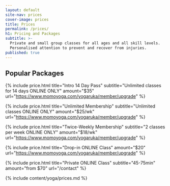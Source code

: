 ```yaml
---
layout: default
site-nav: prices
cover-image: prices
title: Prices
permalink: /prices/
h1: Pricing and Packages
subtitle: >-
  Private and small group classes for all ages and all skill levels.
  Personalised attention to prevent and recover from injuries.
published: true
---
```


<section class="container container--sm m-top--md">
  <h2>Popular Packages</h2>

  {% include price.html title="Intro 14 Day Pass" subtitle="Unlimited classes for 14 days ONLINE ONLY" amount="$35" url="https://www.momoyoga.com/yogaruka/member/upgrade" %}

  {% include price.html title="Unlimited Membership" subtitle="Unlimited classes ONLINE ONLY" amount="$25/wk" url="https://www.momoyoga.com/yogaruka/member/upgrade" %}

  {% include price.html title="Twice-Weekly Membership" subtitle="2 classes per week ONLINE ONLY" amount="$18/wk" url="https://www.momoyoga.com/yogaruka/member/upgrade" %}

  {% include price.html title="Drop-in ONLINE Class" amount="$20" url="https://www.momoyoga.com/yogaruka/member/upgrade" %}

  {% include price.html title="Private ONLINE Class" subtitle="45-75min" amount="from $70" url="/contact" %}
</section>

<div class="Longform Longform--blogpost" markdown="1">
{% include content/yoga/prices.md %}
</div>
